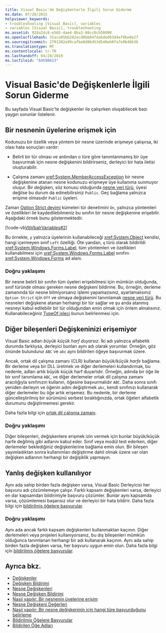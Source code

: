 ```yaml
---
title: Visual Basic'de Değişkenlerle İlgili Sorun Giderme
ms.date: 07/20/2015
helpviewer_keywords:
- troubleshooting [Visual Basic], variables
- variables [Visual Basic], troubleshooting
ms.assetid: 928a2dc8-e565-4ae4-8ba3-80cc0cb50090
ms.openlocfilehash: 31aca95bb292ecd0bb04fda6ded83d4af8be0e2f
ms.sourcegitcommit: 2701302a99cafbe0d86d53d540eb0fa7e9b46b36
ms.translationtype: MT
ms.contentlocale: tr-TR
ms.lasthandoff: 04/28/2019
ms.locfileid: "64598613"
---
```

# <a name="troubleshooting-variables-in-visual-basic"></a>Visual Basic'de Değişkenlerle İlgili Sorun Giderme
Bu sayfada Visual Basic'te değişkenler ile çalışırken oluşabilecek bazı yaygın sorunlar listelenir.  
  
## <a name="unable-to-access-members-of-an-object"></a>Bir nesnenin üyelerine erişmek için  
 Kodunuzu bir özellik veya yöntem bir nesne üzerinde erişmeye çalışırsa, iki olası hata sonuçları vardır:  
  
- Belirli bir tür olması ve ardından o türe göre tanımlanmamış bir üye başvurmak için nesne değişkenini bildirirseniz, derleyici bir hata iletisi oluşturabilir.  
  
- Çalışma zamanı <xref:System.MemberAccessException> bir nesne değişkenine atanan nesne kodunuzu erişmeye üye kullanıma sunmuyor oluşur. Bir değişken, söz konusu olduğunda [nesne veri türü](../../../../visual-basic/language-reference/data-types/object-data-type.md), üyesi değilse bu durum da edinebilirsiniz `Public`. Geç bağlama yalnızca erişime olmasıdır `Public` üyeleri.  
  
 Zaman [Option Strict deyimi](../../../../visual-basic/language-reference/statements/option-strict-statement.md) kümeleri tür denetimini `On`, yalnızca yöntemleri ve özellikleri ile kaydedilebilmeniz bu sınıfın bir nesne değişkenine erişebilir. Aşağıdaki örnek bunu göstermektedir.  

 [!code-vb[VbVbalrVariables#2](~/samples/snippets/visualbasic/VS_Snippets_VBCSharp/VbVbalrVariables/VB/Class1.vb#2)]  
  
 Bu örnekte, `p` yalnızca üyelerinin kullanabileceği <xref:System.Object> kendisi, hangi içermeyen sınıf `Left` özelliği. Öte yandan, `q` türü olarak bildirildi <xref:System.Windows.Forms.Label>, tüm yöntemleri ve özellikleri kullanabilmesi için <xref:System.Windows.Forms.Label> sınıfını <xref:System.Windows.Forms> ad alanı.  
  
### <a name="correct-approach"></a>Doğru yaklaşımı  
 Bir nesne belirli bir sınıfın tüm üyeleri erişebilmesi için mümkün olduğunda, sınıf türünde olması gereken nesne değişkeni bildirme. Bu, örneğin, derleme zamanında tür nesne bilmiyorsanız işlemi yapamazsınız, ayarlamalısınız `Option Strict` için `Off` ve olmaya değişkenini tanımlamak [nesne veri türü](../../../../visual-basic/language-reference/data-types/object-data-type.md). Bu nesneleri değişkene atanan herhangi bir tür sağlar ve şu anda atanmış nesneyi kabul edilebilir bir tür olduğundan emin olmak için önlem almalısınız. Kullanabileceğiniz [TypeOf işleci](../../../../visual-basic/language-reference/operators/typeof-operator.md) bunun belirlenmesi için.  
  
## <a name="other-components-cannot-access-your-variable"></a>Diğer bileşenleri Değişkeninizi erişemiyor  
 Visual Basic adları *büyük küçük harf duyarsız*. İki adı yalnızca alfabetik durumda farklıysa, derleyici bunları aynı adı olarak yorumlar. Örneğin, göz önünde bulundurur `ABC` ve `abc` aynı bildirilen öğeye başvurmak üzere.  
  
 Ancak, ortak dil çalışma zamanı (CLR) kullanan *büyük/küçük harfe* bağlama. Bir derleme veya bir DLL üretmek ve diğer derlemeleri kullandırmak, bu nedenle, adları artık büyük küçük harf duyarlıdır. Örneğin, adında bir öğe ile bir sınıf tanımlama `ABC`, ve diğer derlemeler ortak dil çalışma zamanı aracılığıyla sınıfınızın kullanın, öğesine başvurmalıdır `ABC`. Daha sonra sınıfı yeniden derleyin ve öğenin adını değiştirmek `abc`, kendi sınıfınızı kullanarak diğer derlemeler bu öğe artık erişemez. Bu nedenle, bir derleme güncelleştirilmiş bir sürümünü serbest bıraktığınızda, ortak öğeleri alfabetik durumunu değiştirmemesi gerekir.  
  
 Daha fazla bilgi için [ortak dil çalışma zamanı](../../../../standard/clr.md).  
  
### <a name="correct-approach"></a>Doğru yaklaşımı  
 Diğer bileşenleri, değişkenlere erişmek izin vermek için bunlar büyük/küçük harfe değilmiş gibi adlarını kabul eder. Sınıf veya modül test ederken, diğer derlemeler beklediğiniz değişkenlerine bağlama emin olun. Bir bileşen yayımladıktan sonra kullanımları değiştirme dahil olmak üzere var olan değişken adlarının herhangi bir değişiklik yapmayın.  
  
## <a name="wrong-variable-being-used"></a>Yanlış değişken kullanılıyor  
 Aynı ada sahip birden fazla değişken varsa, Visual Basic Derleyicisi her başvuru adı çözümlemeye çalışır. Farklı kapsam değişkenleri varsa, derleyici en dar kapsamdan bildirimiyle başvuru çözümler. Bunlar aynı kapsamda varsa, çözümlemesi başarısız olur ve derleyici bir hata bildirir. Daha fazla bilgi için [bildirilmiş öğelere başvurular](../../../../visual-basic/programming-guide/language-features/declared-elements/references-to-declared-elements.md).  
  
### <a name="correct-approach"></a>Doğru yaklaşımı  
 Aynı ada ancak farklı kapsam değişkenleri kullanmaktan kaçının. Diğer derlemeleri veya projeleri kullanıyorsanız, bu dış bileşenleri mümkün olduğunca tanımlanan herhangi bir adı kullanarak kaçının. Aynı ada sahip birden fazla değişken varsa, her başvuru uygun emin olun. Daha fazla bilgi için [bildirilmiş öğelere başvurular](../../../../visual-basic/programming-guide/language-features/declared-elements/references-to-declared-elements.md).  
  
## <a name="see-also"></a>Ayrıca bkz.

- [Değişkenler](../../../../visual-basic/programming-guide/language-features/variables/index.md)
- [Değişken Bildirimi](../../../../visual-basic/programming-guide/language-features/variables/variable-declaration.md)
- [Nesne Değişkenleri](../../../../visual-basic/programming-guide/language-features/variables/object-variables.md)
- [Nesne Değişken Bildirimi](../../../../visual-basic/programming-guide/language-features/variables/object-variable-declaration.md)
- [Nasıl yapılır: Bir nesnenin üyelerine erişim](../../../../visual-basic/programming-guide/language-features/variables/how-to-access-members-of-an-object.md)
- [Nesne Değişkeni Değerleri](../../../../visual-basic/programming-guide/language-features/variables/object-variable-values.md)
- [Nasıl yapılır: Bir nesne değişkeninin için hangi türe başvurduğunu belirleme](../../../../visual-basic/programming-guide/language-features/variables/how-to-determine-what-type-an-object-variable-refers-to.md)
- [Bildirilmiş Öğelere Başvurular](../../../../visual-basic/programming-guide/language-features/declared-elements/references-to-declared-elements.md)
- [Bildirilen Öğe Adları](../../../../visual-basic/programming-guide/language-features/declared-elements/declared-element-names.md)
